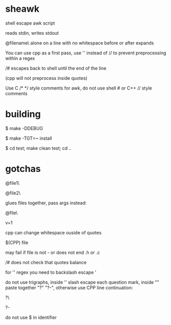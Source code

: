 # sheawk

shell escape awk script

reads stdin, writes stdout

  @filename\ alone on a line with no whitespace before or after expands

You can use cpp as a first pass, use '' instead of // to prevent preprocessing
within a regex

  /# escapes back to shell until the end of the line

(cpp will not preprocess inside quotes)

Use C /* */ style comments for awk, do not use shell # or C++ // style comments

# building

  $ make -DDEBUG

  $ make -TGT=~ install

  $ cd test; make clean test; cd ..

# gotchas

  @file1\
  
  @file2\
  

glues files together, pass args instead:

  @file\
  
   v=1

cpp can change whitespace ouside of quotes

  $(CPP) file

may fail if file is not - or does not end .h or .c

/# does not check that quotes balance

for '' regex you need to backslash escape '

do not use trigraphs, inside '' slash escape each question mark, inside "" paste together "?" "?-", otherwise use CPP line continuation:

  ?\
  
  ?-

do not use $ in identifier

